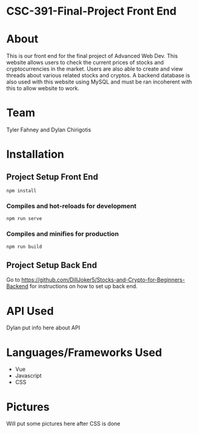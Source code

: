 # CSC-391-Final-Project Front End

# About
This is our front end for the final project of Advanced Web Dev. This website allows users to check the current prices of stocks and cryptocurrencies in the market. Users are also able to create and view threads about various related stocks and cryptos. A backend database is also used with this website using MySQL and must be ran incoherent with this to allow website to work.

# Team
Tyler Fahney and Dylan Chirigotis


# Installation
## Project Setup Front End
```
npm install
```

### Compiles and hot-reloads for development
```
npm run serve
```

### Compiles and minifies for production
```
npm run build
```

## Project Setup Back End
Go to https://github.com/DillJoker5/Stocks-and-Crypto-for-Beginners-Backend for instructions on how to set up back end.

# API Used
Dylan put info here about API

# Languages/Frameworks Used
* Vue
* Javascript
* CSS

# Pictures
Will put some pictures here after CSS is done


